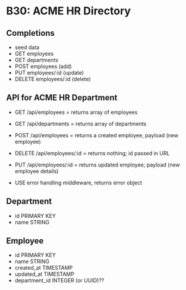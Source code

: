 # B30: ACME HR Directory

## Completions
- seed data
- GET employees
- GET departments
- POST employees (add)
- PUT employees/:id (update)
- DELETE employees/:id (delete)

## API for ACME HR Department
- GET /api/employees = returns array of employees
- GET /api/departments = returns array of departments
- POST /api/employees = returns a created employee, payload (new employee)
- DELETE /api/employees/:id = returns nothing; id passed in URL
- PUT /api/employees/:id = returns updated employee; payload (new employee details)

- USE error handling middleware, returns error object

## Department
- id PRIMARY KEY
- name STRING

## Employee
- id PRIMARY KEY
- name STRING
- created_at TIMESTAMP
- updated_at TIMESTAMP
- department_id INTEGER (or UUID)??
